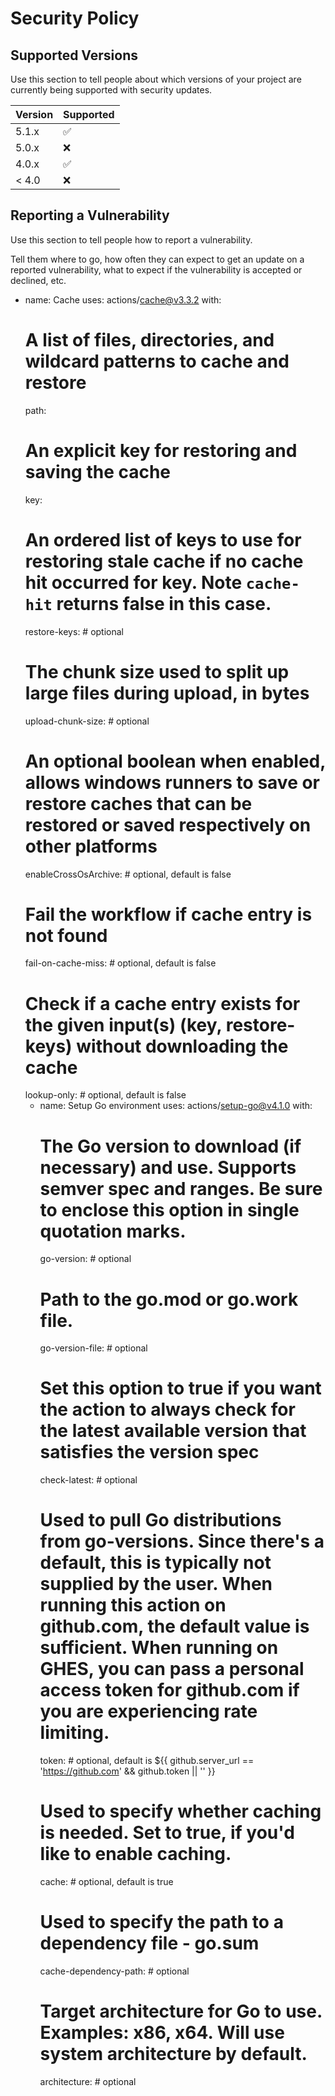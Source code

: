 # Security Policy

## Supported Versions

Use this section to tell people about which versions of your project are
currently being supported with security updates.

| Version | Supported          |
| ------- | ------------------ |
| 5.1.x   | :white_check_mark: |
| 5.0.x   | :x:                |
| 4.0.x   | :white_check_mark: |
| < 4.0   | :x:                |

## Reporting a Vulnerability

Use this section to tell people how to report a vulnerability.

Tell them where to go, how often they can expect to get an update on a
reported vulnerability, what to expect if the vulnerability is accepted or
declined, etc.
- name: Cache
  uses: actions/cache@v3.3.2
  with:
    # A list of files, directories, and wildcard patterns to cache and restore
    path: 
    # An explicit key for restoring and saving the cache
    key: 
    # An ordered list of keys to use for restoring stale cache if no cache hit occurred for key. Note `cache-hit` returns false in this case.
    restore-keys: # optional
    # The chunk size used to split up large files during upload, in bytes
    upload-chunk-size: # optional
    # An optional boolean when enabled, allows windows runners to save or restore caches that can be restored or saved respectively on other platforms
    enableCrossOsArchive: # optional, default is false
    # Fail the workflow if cache entry is not found
    fail-on-cache-miss: # optional, default is false
    # Check if a cache entry exists for the given input(s) (key, restore-keys) without downloading the cache
    lookup-only: # optional, default is false
  - name: Setup Go environment
  uses: actions/setup-go@v4.1.0
  with:
    # The Go version to download (if necessary) and use. Supports semver spec and ranges. Be sure to enclose this option in single quotation marks.
    go-version: # optional
    # Path to the go.mod or go.work file.
    go-version-file: # optional
    # Set this option to true if you want the action to always check for the latest available version that satisfies the version spec
    check-latest: # optional
    # Used to pull Go distributions from go-versions. Since there's a default, this is typically not supplied by the user. When running this action on github.com, the default value is sufficient. When running on GHES, you can pass a personal access token for github.com if you are experiencing rate limiting.
    token: # optional, default is ${{ github.server_url == 'https://github.com' && github.token || '' }}
    # Used to specify whether caching is needed. Set to true, if you'd like to enable caching.
    cache: # optional, default is true
    # Used to specify the path to a dependency file - go.sum
    cache-dependency-path: # optional
    # Target architecture for Go to use. Examples: x86, x64. Will use system architecture by default.
    architecture: # optional
